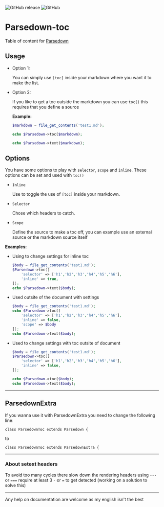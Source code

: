 ![GitHub release](https://img.shields.io/github/release/BenjaminHoegh/parsedown-toc.svg?style=flat-square)
![GitHub](https://img.shields.io/github/license/BenjaminHoegh/parsedown-toc.svg?style=flat-square)

# Parsedown-toc
Table of content for [Parsedown](https://github.com/erusev/parsedown)

## Usage

- Option 1:

  You can simply use `[toc]` inside your markdown where you want it to make the list.
  
- Option 2:

  If you like to get a toc outside the markdown you can use `toc()` 
  this requires that you define a source
  
  **Example:**
  ```php
  $markdown = file_get_contents('test1.md');
  
  echo $Parsedown->toc($markdown);

  echo $Parsedown->text($markdown);
  ```


## Options

You have some options to play with `selector`, `scope` and `inline`. These options can be set and used with `toc()` 

- `Inline`

  Use to toggle the use of `[toc]` inside your markdown.

- `Selector`

  Chose which headers to catch.

- `Scope`

  Define the source to make a toc off, you can example use an external source or the markdown source itself

**Examples:**

- Using to change settings for inline toc

  ```php
  $body = file_get_contents('test1.md');
  $Parsedown->toc([
      'selector' => ['h1','h2','h3','h4','h5','h6'],
      'inline' => true,
  ]);
  echo $Parsedown->text($body);
  ```

- Used outsite of the document with settings


  ```php
  $body = file_get_contents('test1.md');
  echo $Parsedown->toc([
      'selector' => ['h1','h2','h3','h4','h5','h6'],
      'inline' => false,
      'scope' => $body
  ]);
  echo $Parsedown->text($body);
  ```

- Used to change settings with toc outsite of document

  ```php
  $body = file_get_contents('test1.md');
  $Parsedown->toc([
      'selector' => ['h1','h2','h3','h4','h5','h6'],
      'inline' => false,
  ]);

  echo $Parsedown->toc($body);
  echo $Parsedown->text($body);
  ```

---

## ParsedownExtra

If you wanna use it with ParsedownExtra you need to change the following line:
```
class ParsedownToc extends Parsedown {
```
to
```
class ParsedownToc extends ParsedownExtra {
```


---

### About setext headers

To avoid too many cycles there slow down the rendering headers using `---` or `===` require at least 3 `-` or `=` to get detected (working on a solution to solve this)


---

Any help on documentation are welcome as my english isn't the best
